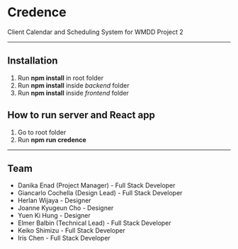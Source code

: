 # Credence

Client Calendar and Scheduling System for WMDD Project 2

---

## Installation

1. Run **npm install** in root folder
2. Run **npm install** inside *backend* folder
3. Run **npm install** inside *frontend* folder

## How to run server and React app

1. Go to root folder
2. Run **npm run credence**

---

## Team

* Danika Enad (Project Manager) - Full Stack Developer
* Giancarlo Cochella (Design Lead) - Full Stack Developer
* Herlan Wijaya - Designer
* Joanne Kyugeun Cho - Designer
* Yuen Ki Hung - Designer
* Elmer Balbin (Technical Lead) - Full Stack Developer
* Keiko Shimizu - Full Stack Developer
* Iris Chen - Full Stack Developer
